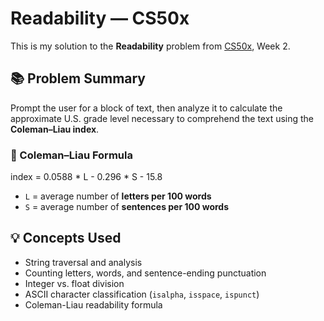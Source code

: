 # Readability — CS50x

This is my solution to the **Readability** problem from [CS50x](https://cs50.harvard.edu/x), Week 2.

## 📚 Problem Summary

Prompt the user for a block of text, then analyze it to calculate the approximate U.S. grade level necessary to comprehend the text using the **Coleman–Liau index**.

### 🧠 Coleman–Liau Formula

index = 0.0588 * L - 0.296 * S - 15.8

- `L` = average number of **letters per 100 words**
- `S` = average number of **sentences per 100 words**

## 💡 Concepts Used

- String traversal and analysis
- Counting letters, words, and sentence-ending punctuation
- Integer vs. float division
- ASCII character classification (`isalpha`, `isspace`, `ispunct`)
- Coleman-Liau readability formula
